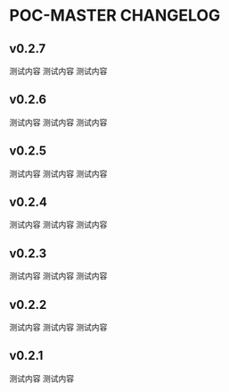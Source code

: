 # POC-MASTER CHANGELOG

## v0.2.7

测试内容
测试内容
测试内容

## v0.2.6

测试内容
测试内容
测试内容

## v0.2.5

测试内容
测试内容
测试内容

## v0.2.4

测试内容
测试内容
测试内容

## v0.2.3

测试内容
测试内容
测试内容

## v0.2.2

测试内容
测试内容
测试内容

## v0.2.1

测试内容
测试内容
